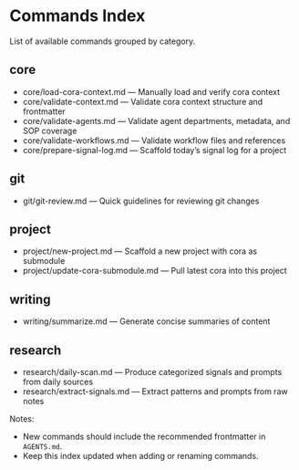 # Commands Index

List of available commands grouped by category.

## core
- core/load-cora-context.md — Manually load and verify cora context
- core/validate-context.md — Validate cora context structure and frontmatter
- core/validate-agents.md — Validate agent departments, metadata, and SOP coverage
- core/validate-workflows.md — Validate workflow files and references
- core/prepare-signal-log.md — Scaffold today’s signal log for a project

## git
- git/git-review.md — Quick guidelines for reviewing git changes

## project
- project/new-project.md — Scaffold a new project with cora as submodule
- project/update-cora-submodule.md — Pull latest cora into this project

## writing
- writing/summarize.md — Generate concise summaries of content

## research
- research/daily-scan.md — Produce categorized signals and prompts from daily sources
- research/extract-signals.md — Extract patterns and prompts from raw notes

Notes:
- New commands should include the recommended frontmatter in `AGENTS.md`.
- Keep this index updated when adding or renaming commands.
